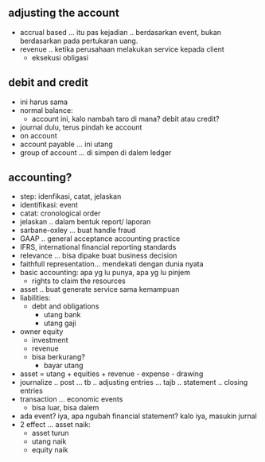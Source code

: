 ## adjusting the account
- accrual based ... itu pas kejadian .. berdasarkan event, bukan berdasarkan pada pertukaran uang.
- revenue .. ketika perusahaan melakukan service kepada client
  - eksekusi obligasi

## debit and credit
- ini harus sama
- normal balance:
  - account ini, kalo nambah taro di mana? debit atau credit?
- journal dulu, terus pindah ke account
- on account
- account payable ... ini utang
- group of account ... di simpen di dalem ledger



## accounting?

- step: idenfikasi, catat, jelaskan
- identifikasi: event
- catat: cronological order
- jelaskan .. dalam bentuk report/ laporan
- sarbane-oxley ... buat handle fraud
- GAAP .. general acceptance accounting practice
- IFRS, international financial reporting standards
- relevance ... bisa dipake buat business decision
- faithfull representation... mendekati dengan dunia nyata
- basic accounting: apa yg lu punya, apa yg lu pinjem
  - rights to claim the resources
- asset .. buat generate service sama kemampuan
- liabilities:
  - debt and obligations
    - utang bank
    - utang gaji
- owner equity
  - investment
  - revenue
  - bisa berkurang?
    - bayar utang
- asset = utang + equities + revenue - expense - drawing
- journalize .. post ... tb .. adjusting entries ... tajb .. statement .. closing entries
- transaction ... economic events
  - bisa luar, bisa dalem
- ada event? iya, apa ngubah financial statement? kalo iya, masukin jurnal
- 2 effect ... asset naik:
  - asset turun
  - utang naik
  - equity naik
